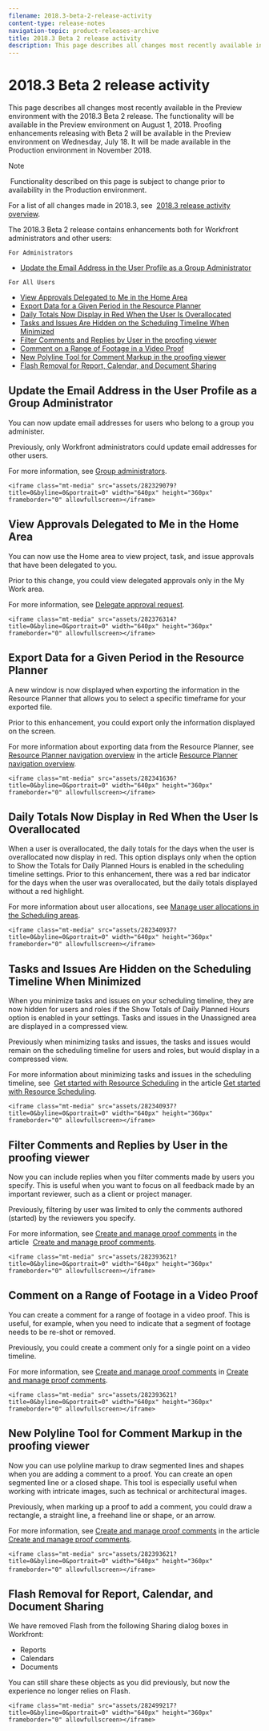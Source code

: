 ```yaml
---
filename: 2018.3-beta-2-release-activity
content-type: release-notes
navigation-topic: product-releases-archive
title: 2018.3 Beta 2 release activity
description: This page describes all changes most recently available in the Preview environment with the 2018.3 Beta 2 release. The functionality will be available in the Preview environment on August 1, 2018. Proofing enhancements releasing with Beta 2 will be available in the Preview environment on Wednesday, July 18. It will be made available in the Production environment in November 2018.
---
```


# 2018.3 Beta 2 release activity

This page describes all changes most recently available in the Preview environment with the 2018.3 Beta 2 release.&nbsp;The functionality will be available in the Preview environment on August 1, 2018.&nbsp;Proofing enhancements releasing with Beta 2 will be available in the Preview environment on Wednesday, July 18. It will be made available in&nbsp;the Production environment in November 2018.

>[!NOTE]
>
>&nbsp;Functionality described on this page is subject to change prior to availability in the Production environment.

For a list of all changes made in 2018.3, see&nbsp; [2018.3 release activity overview](../../../../product-announcements/product-releases/quarterly-release-archive/2018.3-release-activity/2018.3-release-activity-overview.md).

The 2018.3 Beta 2 release contains&nbsp;enhancements both for Workfront administrators and other users:

`For Administrators`

* [Update the Email Address in the User Profile as a Group Administrator](#update-user-email-addresses-as-a-group-administrator)

`For All Users`

* [View Approvals Delegated to Me in the Home Area](#view-approvals-delegated-to-me-in-the-home-area) 
* [Export Data for a Given Period in the Resource Planner](#export-data-for-a-given-period-in-the-resource-planner) 
* [Daily Totals Now Display in Red When the User Is Overallocated](#daily-totals-now-display-in-red-when-the-user-is-overallocated) 
* [Tasks and Issues Are Hidden on the Scheduling Timeline When Minimized](#tasks-and-issues-are-hidden-on-the-scheduling-timeline-when-minimized) 
* [Filter Comments and Replies by User in the proofing viewer](#filter-comments-and-replies-by-user-in-the-proofing-viewer) 
* [Comment on a Range of Footage in a Video Proof](#comment-on-a-range-of-footage-in-a-video-proof) 
* [New Polyline Tool for Comment Markup in the proofing viewer](#new-polyline-tool-for-comment-markup-in-the-proofing-viewer) 
* [Flash Removal for Report, Calendar, and Document Sharing](#flash-removal-for-report-calendar-and-document-sharing)

## Update the Email Address in the User Profile as a Group Administrator

You can now update email addresses for users who belong to a group you administer.&nbsp;

Previously, only Workfront administrators could update email addresses for other users.&nbsp;

For more information, see [Group administrators](../../../../administration-and-setup/manage-groups/group-roles/group-administrators.md).

`<iframe class="mt-media" src="assets/282329079?title=0&byline=0&portrait=0" width="640px" height="360px" frameborder="0" allowfullscreen></iframe>`

## View Approvals Delegated to Me in the Home Area

You can now use the Home area to view project, task, and issue approvals that have been delegated to you.

Prior to this change, you could view delegated approvals only in the My Work area.

For more information, see [Delegate approval request](../../../../review-and-approve-work/manage-approvals/delegate-approval-requests.md).

`<iframe class="mt-media" src="assets/282376314?title=0&byline=0&portrait=0" width="640px" height="360px" frameborder="0" allowfullscreen></iframe>`

## Export Data for a Given Period in the Resource Planner

A new window is now displayed when exporting the information in the Resource Planner that allows you to select a specific timeframe for your exported file.

Prior to this enhancement, you could export only the information displayed on the screen.

For more information about exporting data from the Resource Planner, see [Resource Planner navigation overview](../../../../resource-mgmt/resource-planning/resource-planner-navigation.md)&nbsp;in the article [Resource Planner navigation overview](../../../../resource-mgmt/resource-planning/resource-planner-navigation.md).

`<iframe class="mt-media" src="assets/282341636?title=0&byline=0&portrait=0" width="640px" height="360px" frameborder="0" allowfullscreen></iframe>`

## Daily Totals Now Display in Red When the User Is Overallocated

When a user is overallocated, the daily totals for the days when the user is overallocated now display in red.&nbsp;This option displays only when the option to Show the Totals for Daily Planned Hours is enabled in the scheduling timeline settings. Prior to this enhancement, there was a red bar indicator for the days when the user was overallocated, but the daily totals displayed without a red highlight.

For more information about user allocations, see [Manage user allocations in the Scheduling areas](../../../../resource-mgmt/resource-scheduling/manage-allocations-scheduling-areas.md).

`<iframe class="mt-media" src="assets/282340937?title=0&byline=0&portrait=0" width="640px" height="360px" frameborder="0" allowfullscreen></iframe>`

## Tasks and Issues Are Hidden on the Scheduling Timeline When Minimized

When you minimize tasks and issues on your scheduling timeline, they are now hidden for users and roles if the Show Totals of Daily Planned Hours option is enabled in your settings. Tasks and issues in the Unassigned area are displayed in a compressed view.

Previously when minimizing tasks and issues, the tasks and issues would remain on the scheduling timeline for users and roles, but would display in a compressed view.

For more information about minimizing tasks and issues in the scheduling timeline, see&nbsp; [Get started with Resource Scheduling](../../../../resource-mgmt/resource-scheduling/get-started-resource-scheduling.md)&nbsp;in the article [Get started with Resource Scheduling](../../../../resource-mgmt/resource-scheduling/get-started-resource-scheduling.md).

`<iframe class="mt-media" src="assets/282340937?title=0&byline=0&portrait=0" width="640px" height="360px" frameborder="0" allowfullscreen></iframe>`

## Filter Comments and Replies by User in the proofing viewer

Now you can include replies when you filter comments made by users you specify. This is useful when you want to focus on all feedback made by an important reviewer, such as a client or project manager.

Previously, filtering by user was limited to only the comments authored (started) by the reviewers you specify.

For more information, see [Create and manage proof comments](../../../../review-and-approve-work/proofing/reviewing-proofs-within-workfront/create-manage-proof-comments.md) in the article&nbsp; [Create and manage proof comments](../../../../review-and-approve-work/proofing/reviewing-proofs-within-workfront/create-manage-proof-comments.md).

`<iframe class="mt-media" src="assets/282393621?title=0&byline=0&portrait=0" width="640px" height="360px" frameborder="0" allowfullscreen></iframe>`

## Comment on a Range of Footage in a Video Proof

You can create a comment for a range of footage in a video proof. This is useful, for example, when you need to indicate that a segment of footage needs to be re-shot or removed.

Previously, you could create a comment only for a single point on a video timeline.

For more information, see [Create and manage proof comments](../../../../review-and-approve-work/proofing/reviewing-proofs-within-workfront/create-manage-proof-comments.md) in [Create and manage proof comments](../../../../review-and-approve-work/proofing/reviewing-proofs-within-workfront/create-manage-proof-comments.md).

`<iframe class="mt-media" src="assets/282393621?title=0&byline=0&portrait=0" width="640px" height="360px" frameborder="0" allowfullscreen></iframe>`

## New Polyline Tool for Comment Markup in the proofing viewer

Now you can use polyline markup to draw segmented lines and shapes when you are adding a comment to a proof. You can create an open segmented line or a closed shape. This tool is especially useful when working with intricate images, such as technical or architectural images.

Previously, when marking up a proof to add a comment, you could draw a rectangle, a straight line, a freehand line or shape, or an arrow.

For more information, see [Create and manage proof comments](../../../../review-and-approve-work/proofing/reviewing-proofs-within-workfront/create-manage-proof-comments.md) in the article [Create and manage proof comments](../../../../review-and-approve-work/proofing/reviewing-proofs-within-workfront/create-manage-proof-comments.md).

`<iframe class="mt-media" src="assets/282393621?title=0&byline=0&portrait=0" width="640px" height="360px" frameborder="0" allowfullscreen></iframe>`&nbsp;

## Flash Removal for Report, Calendar, and Document Sharing

We have removed Flash from the following Sharing dialog boxes in Workfront:

* Reports
* Calendars
* Documents

You can still share these objects as you did previously, but now the experience no longer relies on&nbsp;Flash.

`<iframe class="mt-media" src="assets/282499217?title=0&byline=0&portrait=0" width="640px" height="360px" frameborder="0" allowfullscreen></iframe>` 
